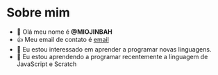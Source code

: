 # Sobre mim
- 👋 Olá meu nome é **@MIOJINBAH**
- :+1: Meu email de contato é [email](anthonygabriellima1003@gmail.com.br) 
- 👀 Eu estou interessado em aprender a programar novas linguagens.
- 🌱 Eu estou aprendendo a programar recentemente a linguagem de JavaScript e Scratch



